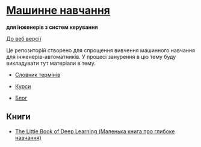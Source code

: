 # [Машинне навчання](https://pupenasan.github.io/ml/) 

**для інженерів з систем керування**

[До веб версії](https://pupenasan.github.io/ml/)

Це репозиторій створено для спрощення вивчення машинного навчання для інженерів-автоматників. У процесі занурення в цю тему буду викладувати тут матеріали в тему.

- [Словник термінів](dictionary.md)

- [Курси](courses.md)
- [Блог](blog/README.md)

## Книги

- [The Little Book of Deep Learning (Маленька книга про глибоке навчання)](books/TheLittleBookofDeepLearning/README.md)



